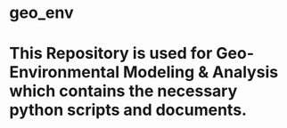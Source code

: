 # geo_env

# This Repository is used for Geo-Environmental Modeling & Analysis which contains the necessary python scripts and documents.
